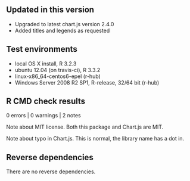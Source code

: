 ## Updated in this version

* Upgraded to latest chart.js version 2.4.0
* Added titles and legends as requested

## Test environments
* local OS X install, R 3.2.3
* ubuntu 12.04 (on travis-ci), R 3.3.2
* linux-x86_64-centos6-epel (r-hub)
* Windows Server 2008 R2 SP1, R-release, 32/64 bit (r-hub)

## R CMD check results

0 errors | 0 warnings | 2 notes

Note about MIT license. Both this package and Chart.js are MIT.

Note about typo in Chart.js. This is normal, the library name has a dot in.

## Reverse dependencies

There are no reverse dependencies.

